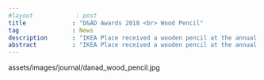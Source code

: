 ```yaml
---
#layout            : post
title             : "D&AD Awards 2018 <br> Wood Pencil"
tag               : News
description       : "IKEA Place received a wooden pencil at the annual D&AD Awards for the user experience and digital design of the app. Design Awards 2018."
abstract          : "IKEA Place received a wooden pencil at the annual D&AD Awards for the user experience and digital design of the app."
---
```

<div data-name="image">assets/images/journal/danad_wood_pencil.jpg</div>
